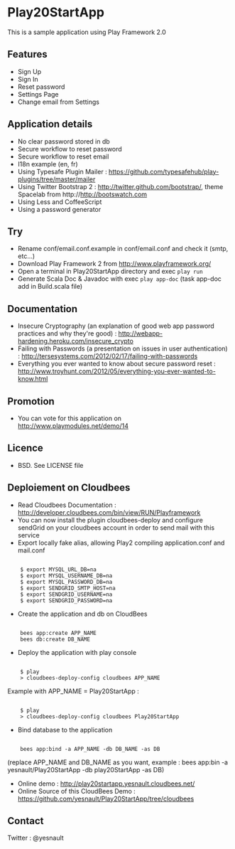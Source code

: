 # Play20StartApp

This is a sample application using Play Framework 2.0

## Features
* Sign Up
* Sign In
* Reset password
* Settings Page
* Change email from Settings

## Application details
* No clear password stored in db
* Secure workflow to reset password
* Secure workflow to reset email
* I18n example (en, fr)
* Using Typesafe Plugin Mailer : https://github.com/typesafehub/play-plugins/tree/master/mailer
* Using Twitter Bootstrap 2 : http://twitter.github.com/bootstrap/, theme Spacelab from http://http://bootswatch.com
* Using Less and CoffeeScript
* Using a password generator 

## Try
* Rename conf/email.conf.example in conf/email.conf and check it (smtp, etc...)
* Download Play Framework 2 from http://www.playframework.org/
* Open a terminal in Play20StartApp directory and exec `play run`
* Generate Scala Doc & Javadoc with exec `play app-doc` (task app-doc add in Build.scala file)

## Documentation
* Insecure Cryptography (an explanation of good web app password practices and why they're good) : http://webapp-hardening.heroku.com/insecure_crypto
* Failing with Passwords (a presentation on issues in user authentication) : http://tersesystems.com/2012/02/17/failing-with-passwords
* Everything you ever wanted to know about secure password reset : http://www.troyhunt.com/2012/05/everything-you-ever-wanted-to-know.html

## Promotion
* You can vote for this application on http://www.playmodules.net/demo/14

## Licence
* BSD. See LICENSE file

## Deploiement on Cloudbees

* Read Cloudbees Documentation : http://developer.cloudbees.com/bin/view/RUN/Playframework 
* You can now install the plugin cloudbees-deploy and configure sendGrid on your cloudbees account in order to send mail with this service
* Export locally fake alias, allowing Play2 compiling application.conf and mail.conf
<pre><code>
    $ export MYSQL_URL_DB=na
    $ export MYSQL_USERNAME_DB=na
    $ export MYSQL_PASSWORD_DB=na
    $ export SENDGRID_SMTP_HOST=na
    $ export SENDGRID_USERNAME=na
    $ export SENDGRID_PASSWORD=na
</code></pre>

* Create the application and db on CloudBees
<pre><code>
    bees app:create APP_NAME
    bees db:create DB_NAME
</code></pre>

* Deploy the application with play console
<pre><code>
    $ play 
    > cloudbees-deploy-config cloudbees APP_NAME
</code></pre>
Example with APP_NAME = Play20StartApp : 
<pre><code>
    $ play 
    > cloudbees-deploy-config cloudbees Play20StartApp
</code></pre>

* Bind database to the application
<pre><code>
    bees app:bind -a APP_NAME -db DB_NAME -as DB
</code></pre>

(replace APP_NAME and DB_NAME as you want, example : bees app:bin -a yesnault/Play20StartApp -db play20StartApp -as DB)

* Online demo : http://play20startapp.yesnault.cloudbees.net/
* Online Source of this CloudBees Demo : https://github.com/yesnault/Play20StartApp/tree/cloudbees

## Contact
Twitter : @yesnault
 
